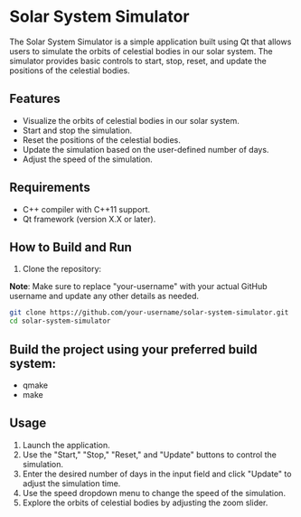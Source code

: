 # Solar System Simulator

The Solar System Simulator is a simple application built using Qt that allows users to simulate the orbits of celestial bodies in our solar system. The simulator provides basic controls to start, stop, reset, and update the positions of the celestial bodies.

## Features

- Visualize the orbits of celestial bodies in our solar system.
- Start and stop the simulation.
- Reset the positions of the celestial bodies.
- Update the simulation based on the user-defined number of days.
- Adjust the speed of the simulation.

## Requirements

- C++ compiler with C++11 support.
- Qt framework (version X.X or later).

## How to Build and Run

1. Clone the repository:
   
**Note**: Make sure to replace "your-username" with your actual GitHub username and update any other details as needed.
   ```bash
   git clone https://github.com/your-username/solar-system-simulator.git
   cd solar-system-simulator
  ```
## Build the project using your preferred build system:   
- qmake
- make

## Usage
1. Launch the application.
2. Use the "Start," "Stop," "Reset," and "Update" buttons to control the simulation.
3. Enter the desired number of days in the input field and click "Update" to adjust the simulation time.
4. Use the speed dropdown menu to change the speed of the simulation.
5. Explore the orbits of celestial bodies by adjusting the zoom slider.
